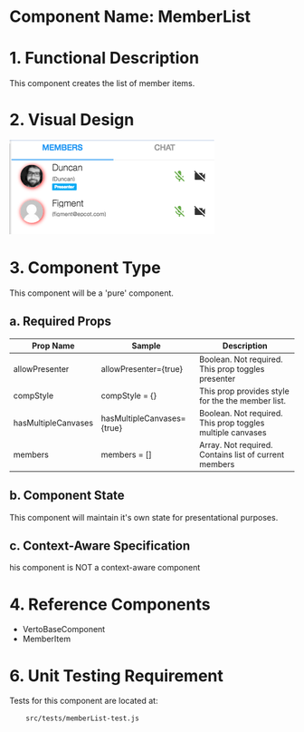 # Component Name:  MemberList   #
# 1. Functional Description #

This component creates the list of member items.

# 2. Visual Design #  

![A visual example of MemberList](img/memberList-img.png)


# 3. Component Type #

This component will be a 'pure' component.

## a. Required Props ##


| Prop Name | Sample | Description |
| ------------ | ------------- | ------------- |
| allowPresenter |  allowPresenter={true} | Boolean. Not required. This prop toggles presenter |
| compStyle | compStyle = {} | This prop provides style for the the member list. |
| hasMultipleCanvases |  hasMultipleCanvases={true} | Boolean. Not required. This prop toggles multiple canvases |
| members | members = [] | Array. Not required. Contains list of current members |


## b. Component State ##

  This component will maintain it's own state for presentational purposes.

## c. Context-Aware Specification ##

  his component is NOT a context-aware component

# 4. Reference Components #

- VertoBaseComponent
- MemberItem

# 6. Unit Testing Requirement #
Tests for this component are located at:

        src/tests/memberList-test.js
